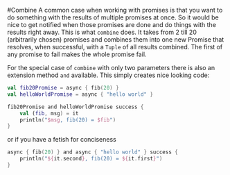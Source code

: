 #Combine
A common case when working with promises is that you want to do something with the results of multiple promises
at once. So it would be nice to get notified when those promises are done and do things with the results right away.
This is what `combine` does. It takes from 2 till 20 (arbitrarily chosen) promises and combines them into one new Promise
that resolves, when successful, with a `Tuple` of all results combined. The first of any promise to fail makes the whole
promise fail. 
  
For the special case of `combine` with only two parameters there is also an extension method `and` available. This
simply creates nice looking code:
```kt
val fib20Promise = async { fib(20) }
val helloWorldPromise = async { "hello world" }

fib20Promise and helloWorldPromise success {
    val (fib, msg) = it
    println("$msg, fib(20) = $fib")
}
```
or if you have a fetish for conciseness
```kt
async { fib(20) } and async { "hello world" } success {
    println("${it.second}, fib(20) = ${it.first}")
}
```